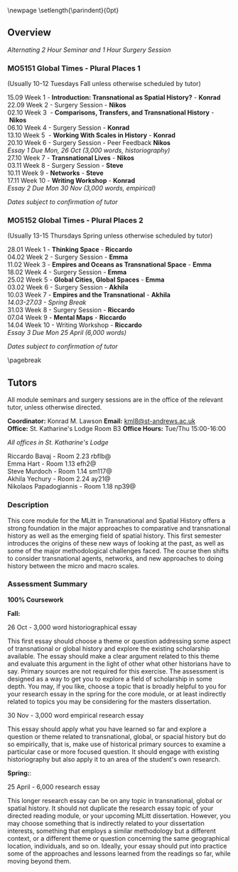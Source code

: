\newpage
\setlength{\parindent}{0pt}

## Overview

*Alternating 2 Hour Seminar and 1 Hour Surgery Session* 

### MO5151 Global Times - Plural Places 1

(Usually 10-12 Tuesdays Fall unless otherwise scheduled by tutor)  

15.09 Week 1 - **Introduction: Transnational as Spatial History?** - **Konrad**    
22.09 Week 2 - Surgery Session - **Nikos**     
02.10 Week 3  - **Comparisons, Transfers, and Transnational History** - **Nikos**    
06.10 Week 4 - Surgery Session - **Konrad**     
13.10 Week 5  - **Working With Scales in History** - **Konrad**    
20.10 Week 6 - Surgery Session - Peer Feedback **Nikos**    
    *Essay 1 Due Mon, 26 Oct (3,000 words, historiography)*    
27.10 Week 7 - **Transnational Lives** - **Nikos**   
03.11 Week 8 - Surgery Session - **Steve**    
10.11 Week 9 - **Networks** - **Steve**   
17.11 Week 10 - **Writing Workshop** - **Konrad**    
    *Essay 2 Due Mon 30 Nov (3,000 words, empirical)*  

*Dates subject to confirmation of tutor*

### MO5152 Global Times - Plural Places	2
	
(Usually 13-15 Thursdays Spring unless otherwise scheduled by tutor)

28.01 Week 1 - **Thinking Space** - **Riccardo**  
04.02 Week 2 - Surgery Session - **Emma**  
11.02 Week 3 - **Empires and Oceans as Transnational Space** - **Emma**  
18.02 Week 4 - Surgery Session - **Emma**   
25.02 Week 5 - **Global Cities, Global Spaces** - **Emma**    
03.02 Week 6 - Surgery Session - **Akhila**  
10.03 Week 7 - **Empires and the Transnational** - **Akhila**  
*14.03-27.03 - Spring Break*  
31.03 Week 8 - Surgery Session - **Riccardo**    
07.04 Week 9 - **Mental Maps** - **Riccardo**   
14.04 Week 10 - Writing Workshop - **Riccardo**   
*Essay 3 Due Mon 25 April (6,000 words)*  

*Dates subject to confirmation of tutor*

\pagebreak

## Tutors

All module seminars and surgery sessions are in the office of the relevant tutor, unless otherwise directed.

**Coordinator:** Konrad M. Lawson **Email:** kml8@st-andrews.ac.uk  
**Office:** St. Katharine's Lodge Room B3  **Office Hours:** Tue/Thu 15:00-16:00 

*All offices in St. Katharine's Lodge*

Riccardo Bavaj - Room 2.23 rbflb@  
Emma Hart - Room 1.13 efh2@  
Steve Murdoch - Room 1.14 sm117@  
Akhila Yechury - Room 2.24 ay21@  
Nikolaos Papadogiannis - Room 1.18 np39@  

### Description	

This core module for the MLitt in Transnational and Spatial History offers a strong foundation in the major approaches to comparative and transnational history as well as the emerging field of spatial history. This first semester introduces the origins of these new ways of looking at the past, as well as some of the major methodological challenges faced. The course then shifts to consider transnational agents, networks, and new approaches to doing history between the micro and macro scales.

### Assessment Summary

**100% Coursework**  

**Fall:** 

26 Oct - 3,000 word historiographical essay

This first essay should choose a theme or question addressing some aspect of transnational or global history and explore the existing scholarship available. The essay should make a clear argument related to this theme and evaluate this argument in the light of other what other historians have to say. Primary sources are not required for this exercise. The assessment is designed as a way to get you to explore a field of scholarship in some depth. You may, if you like, choose a topic that is broadly helpful to you for your research essay in the spring for the core module, or at least indirectly related to topics you may be considering for the masters dissertation. 

30 Nov - 3,000 word empirical research essay

This essay should apply what you have learned so far and explore a question or theme related to transnational, global, or spacial history but do so empirically, that is, make use of historical primary sources to examine a particular case or more focused question. It should engage with existing historiography but also apply it to an area of the student's own research. 

**Spring:**: 

25 April - 6,000 research essay

This longer research essay can be on any topic in transnational, global or spatial history. It should not duplicate the research essay topic of your directed reading module, or your upcoming MLitt dissertation. However, you may choose something that is indirectly related to your dissertation interests, something that employs a similar methodology but a different context, or a different theme or question concerning the same geographical location, individuals, and so on. Ideally, your essay should put into practice some of the approaches and lessons learned from the readings so far, while moving beyond them. 




